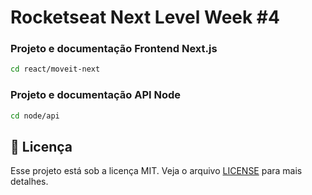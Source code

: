 # Rocketseat Next Level Week #4

### Projeto e documentação Frontend Next.js

```bash
cd react/moveit-next
```

### Projeto e documentação API Node

```bash
cd node/api
```

## :memo: Licença

Esse projeto está sob a licença MIT. Veja o arquivo [LICENSE](LICENSE.md) para mais detalhes.
